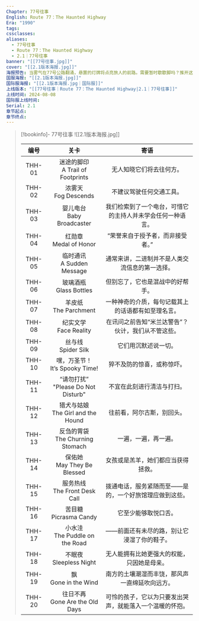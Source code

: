 ```yaml
---
Chapter: 77号往事
English: Route 77：The Haunted Highway
Era: "1990"
tags: 
cssclasses: 
aliases:
  - 77号往事
  - Route 77：The Haunted Highway
  - 2.1｜77号往事
banner: "[[77号往事.jpg]]"
cover: "[[2.1版本海报.jpg]]"
海报预告: 当雾气在77号公路翻涌，悬置的灯牌将点亮旅人的前路。需要暂时歇歇脚吗？推开这扇门吧，蓝手帕旅馆欢迎您的到来。
国服海报: "[[2.1版本海报.jpg]]"
国际服海报: "[[2.1版本海报.jpg｜国际服]]"
上线版本: "[[77号往事｜Route 77：The Haunted Highway|2.1｜77号往事]]"
上线时间: 2024-08-08
国际服上线时间: 
Serial: 2.1
章节起点: 
章节终点:
---
```

> [!bookinfo]- 77号往事
> ![[2.1版本海报.jpg]]
>
> |  编号  |                  关卡                  |                            寄语                            |
> | :----: | :------------------------------------: | :--------------------------------------------------------: |
> | THH-01 |  迷途的脚印<br/>A Trail of Footprints  |                  无人知晓它们将去往何方。                  |
> | THH-02 |        浓雾天<br/>Fog Descends         |                  不建议驾驶任何交通工具。                  |
> | THH-03 |     婴儿电台<br/>Baby Broadcaster      | 我们检索到了一个电台，可惜它的主持人并未学会任何一种语言。 |
> | THH-04 |       红勋章<br/>Medal of Honor        |              “荣誉来自于授予者，而非接受者。”              |
> | THH-05 |     临时通讯<br/>A Sudden Message      |       通常来讲，二进制并不是人类交流信息的第一选择。       |
> | THH-06 |       玻璃酒瓶<br/>Glass Bottles       |              但别忘了，它也是混战中的好帮手。              |
> | THH-07 |        羊皮纸<br/>The Parchment        |     一种神奇的介质，每句记载其上的话语都有如至理名言。     |
> | THH-08 |       纪实文学<br/>Face Reality        |     在讯问之前告知“米兰达警告”？伙计，我们从不管这些。     |
> | THH-09 |         丝与线<br/>Spider Silk         |                    它们用沉默述说一切。                    |
> | THH-10 |   嘿，万圣节！<br/>It’s Spooky Time!   |                 猝不及防的惊喜，或称惊吓。                 |
> | THH-11 | “请勿打扰”<br/>"Please Do Not Disturb" |                 不宜在此刻进行清洁与打扫。                 |
> | THH-12 | 猎犬与姑娘<br/>The Girl and the Hound  |                 往前看，阿尔古斯，别回头。                 |
> | THH-13 |  反刍的胃袋<br/>The Churning Stomach   |                    一遍，一遍，再一遍。                    |
> | THH-14 |     保佑她<br/>May They Be Blessed     |             女孩或是羔羊，她们都应当获得拯救。             |
> | THH-15 |    服务热线<br/>The Front Desk Call    |   拨通电话，服务紧随而至——是的，一个好旅馆理应做到这些。   |
> | THH-16 |       苦目糖<br/>Picrasma Candy        |                    它至少能够取悦口舌。                    |
> | THH-17 |   小水洼<br/>The Puddle on the Road    |         ——前面还有未尽的路，别让它浸湿了你的鞋子。         |
> | THH-18 |       不眠夜<br/>Sleepless Night       |         无人能拥有比她更强大的权能，只因她是母亲。         |
> | THH-19 |        飘<br/>Gone in the Wind         |       南方的土壤潮湿而丰饶，那风声一直绵延吹向远方。       |
> | THH-20 |   往日不再<br/>Gone Are the Old Days   |  可怜的孩子，它以为只要发出哭声，就能落入一个温暖的怀抱。  |

